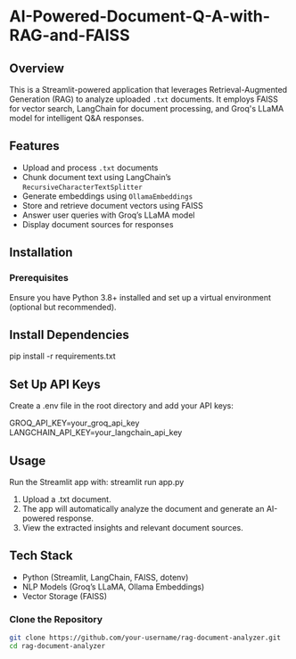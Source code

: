 # AI-Powered-Document-Q-A-with-RAG-and-FAISS
## Overview  
This is a Streamlit-powered application that leverages Retrieval-Augmented Generation (RAG) to analyze uploaded `.txt` documents. It employs FAISS for vector search, LangChain for document processing, and Groq's LLaMA model for intelligent Q&A responses.  

## Features  
- Upload and process `.txt` documents  
- Chunk document text using LangChain’s `RecursiveCharacterTextSplitter`  
- Generate embeddings using `OllamaEmbeddings`  
- Store and retrieve document vectors using FAISS  
- Answer user queries with Groq’s LLaMA model  
- Display document sources for responses  

## Installation  
### Prerequisites  
Ensure you have Python 3.8+ installed and set up a virtual environment (optional but recommended).  

## Install Dependencies
pip install -r requirements.txt

## Set Up API Keys
Create a .env file in the root directory and add your API keys:

GROQ_API_KEY=your_groq_api_key
LANGCHAIN_API_KEY=your_langchain_api_key

## Usage
Run the Streamlit app with:
  streamlit run app.py
1. Upload a .txt document.
2. The app will automatically analyze the document and generate an AI-powered response.
3. View the extracted insights and relevant document sources.

## Tech Stack
- Python (Streamlit, LangChain, FAISS, dotenv)
- NLP Models (Groq’s LLaMA, Ollama Embeddings)
- Vector Storage (FAISS)

### Clone the Repository  
```bash
git clone https://github.com/your-username/rag-document-analyzer.git
cd rag-document-analyzer

